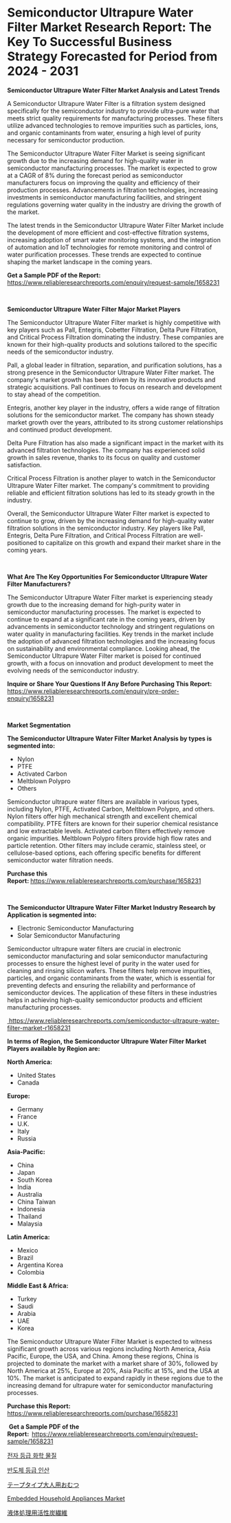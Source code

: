 <p><h1>Semiconductor Ultrapure Water Filter Market Research Report: The Key To Successful Business Strategy Forecasted for Period from 2024 - 2031</h1></p><p><strong>Semiconductor Ultrapure Water Filter Market Analysis and Latest Trends</strong></p>
<p><p>A Semiconductor Ultrapure Water Filter is a filtration system designed specifically for the semiconductor industry to provide ultra-pure water that meets strict quality requirements for manufacturing processes. These filters utilize advanced technologies to remove impurities such as particles, ions, and organic contaminants from water, ensuring a high level of purity necessary for semiconductor production.</p><p>The Semiconductor Ultrapure Water Filter Market is seeing significant growth due to the increasing demand for high-quality water in semiconductor manufacturing processes. The market is expected to grow at a CAGR of 8% during the forecast period as semiconductor manufacturers focus on improving the quality and efficiency of their production processes. Advancements in filtration technologies, increasing investments in semiconductor manufacturing facilities, and stringent regulations governing water quality in the industry are driving the growth of the market.</p><p>The latest trends in the Semiconductor Ultrapure Water Filter Market include the development of more efficient and cost-effective filtration systems, increasing adoption of smart water monitoring systems, and the integration of automation and IoT technologies for remote monitoring and control of water purification processes. These trends are expected to continue shaping the market landscape in the coming years.</p></p>
<p><strong>Get a Sample PDF of the Report:&nbsp;</strong> <a href="https://www.reliableresearchreports.com/enquiry/request-sample/1658231">https://www.reliableresearchreports.com/enquiry/request-sample/1658231</a></p>
<p>&nbsp;</p>
<p><strong>Semiconductor Ultrapure Water Filter Major Market Players</strong></p>
<p><p>The Semiconductor Ultrapure Water Filter market is highly competitive with key players such as Pall, Entegris, Cobetter Filtration, Delta Pure Filtration, and Critical Process Filtration dominating the industry. These companies are known for their high-quality products and solutions tailored to the specific needs of the semiconductor industry.</p><p>Pall, a global leader in filtration, separation, and purification solutions, has a strong presence in the Semiconductor Ultrapure Water Filter market. The company's market growth has been driven by its innovative products and strategic acquisitions. Pall continues to focus on research and development to stay ahead of the competition.</p><p>Entegris, another key player in the industry, offers a wide range of filtration solutions for the semiconductor market. The company has shown steady market growth over the years, attributed to its strong customer relationships and continued product development.</p><p>Delta Pure Filtration has also made a significant impact in the market with its advanced filtration technologies. The company has experienced solid growth in sales revenue, thanks to its focus on quality and customer satisfaction.</p><p>Critical Process Filtration is another player to watch in the Semiconductor Ultrapure Water Filter market. The company's commitment to providing reliable and efficient filtration solutions has led to its steady growth in the industry.</p><p>Overall, the Semiconductor Ultrapure Water Filter market is expected to continue to grow, driven by the increasing demand for high-quality water filtration solutions in the semiconductor industry. Key players like Pall, Entegris, Delta Pure Filtration, and Critical Process Filtration are well-positioned to capitalize on this growth and expand their market share in the coming years.</p></p>
<p>&nbsp;</p>
<p><strong>What Are The Key Opportunities For Semiconductor Ultrapure Water Filter Manufacturers?</strong></p>
<p><p>The Semiconductor Ultrapure Water Filter market is experiencing steady growth due to the increasing demand for high-purity water in semiconductor manufacturing processes. The market is expected to continue to expand at a significant rate in the coming years, driven by advancements in semiconductor technology and stringent regulations on water quality in manufacturing facilities. Key trends in the market include the adoption of advanced filtration technologies and the increasing focus on sustainability and environmental compliance. Looking ahead, the Semiconductor Ultrapure Water Filter market is poised for continued growth, with a focus on innovation and product development to meet the evolving needs of the semiconductor industry.</p></p>
<p><strong>Inquire or Share Your Questions If Any Before Purchasing This Report:</strong> <a href="https://www.reliableresearchreports.com/enquiry/pre-order-enquiry/1658231">https://www.reliableresearchreports.com/enquiry/pre-order-enquiry/1658231</a></p>
<p>&nbsp;</p>
<p><strong>Market Segmentation</strong></p>
<p><strong>The Semiconductor Ultrapure Water Filter Market Analysis by types is segmented into:</strong></p>
<p><ul><li>Nylon</li><li>PTFE</li><li>Activated Carbon</li><li>Meltblown Polypro</li><li>Others</li></ul></p>
<p><p>Semiconductor ultrapure water filters are available in various types, including Nylon, PTFE, Activated Carbon, Meltblown Polypro, and others. Nylon filters offer high mechanical strength and excellent chemical compatibility. PTFE filters are known for their superior chemical resistance and low extractable levels. Activated carbon filters effectively remove organic impurities. Meltblown Polypro filters provide high flow rates and particle retention. Other filters may include ceramic, stainless steel, or cellulose-based options, each offering specific benefits for different semiconductor water filtration needs.</p></p>
<p><strong>Purchase this Report:&nbsp;</strong><a href="https://www.reliableresearchreports.com/purchase/1658231">https://www.reliableresearchreports.com/purchase/1658231</a></p>
<p>&nbsp;</p>
<p><strong>The Semiconductor Ultrapure Water Filter Market Industry Research by Application is segmented into:</strong></p>
<p><ul><li>Electronic Semiconductor Manufacturing</li><li>Solar Semiconductor Manufacturing</li></ul></p>
<p><p>Semiconductor ultrapure water filters are crucial in electronic semiconductor manufacturing and solar semiconductor manufacturing processes to ensure the highest level of purity in the water used for cleaning and rinsing silicon wafers. These filters help remove impurities, particles, and organic contaminants from the water, which is essential for preventing defects and ensuring the reliability and performance of semiconductor devices. The application of these filters in these industries helps in achieving high-quality semiconductor products and efficient manufacturing processes.</p></p>
<p><a href="https://www.reliableresearchreports.com/semiconductor-ultrapure-water-filter-market-r1658231">&nbsp;https://www.reliableresearchreports.com/semiconductor-ultrapure-water-filter-market-r1658231</a></p>
<p><strong>In terms of Region, the Semiconductor Ultrapure Water Filter Market Players available by Region are:</strong></p>
<p>
    <p> <strong> North America: </strong>
        <ul>
            <li>United States</li>
            <li>Canada</li>
        </ul>
        </p> 
    <p> <strong> Europe: </strong>
        <ul>
            <li>Germany</li>
            <li>France</li>
            <li>U.K.</li>
            <li>Italy</li>
            <li>Russia</li>
        </ul>
        </p> 
    <p> <strong> Asia-Pacific: </strong>
        <ul>
            <li>China</li>
            <li>Japan</li>
            <li>South Korea</li>
            <li>India</li>
            <li>Australia</li>
            <li>China Taiwan</li>
            <li>Indonesia</li>
            <li>Thailand</li>
            <li>Malaysia</li>
        </ul>
        </p> 
    <p> <strong> Latin America: </strong>
        <ul>
            <li>Mexico</li>
            <li>Brazil</li>
            <li>Argentina Korea</li>
            <li>Colombia</li>
        </ul>
        </p> 
    <p> <strong> Middle East & Africa: </strong>
        <ul>
            <li>Turkey</li>
            <li>Saudi</li>
            <li>Arabia</li>
            <li>UAE</li>
            <li>Korea</li>
        </ul>
    </p>
    </p>
<p><p>The Semiconductor Ultrapure Water Filter Market is expected to witness significant growth across various regions including North America, Asia Pacific, Europe, the USA, and China. Among these regions, China is projected to dominate the market with a market share of 30%, followed by North America at 25%, Europe at 20%, Asia Pacific at 15%, and the USA at 10%. The market is anticipated to expand rapidly in these regions due to the increasing demand for ultrapure water for semiconductor manufacturing processes.</p></p>
<p><strong>Purchase this Report: </strong><a href="https://www.reliableresearchreports.com/purchase/1658231">https://www.reliableresearchreports.com/purchase/1658231</a></p>
<p>&nbsp;<strong>Get a Sample PDF of the Report:&nbsp;&nbsp;</strong><a href="https://www.reliableresearchreports.com/enquiry/request-sample/1658231">https://www.reliableresearchreports.com/enquiry/request-sample/1658231</a></p>
<p><strong></strong></p>
<p><p><a href="https://github.com/WilburKihn5676/Market-Research-Report-List-2/blob/main/136579787442.md">전자 등급 화학 물질</a></p><p><a href="https://github.com/wallacBahrtyinger567686/Market-Research-Report-List-2/blob/main/445471287443.md">반도체 등급 인산</a></p><p><a href="https://github.com/luffiazaza/Market-Research-Report-List-1/blob/main/671196095788.md">テープタイプ大人用おむつ</a></p><p><a href="https://github.com/timeliteaut/Market-Research-Report-List-3/blob/main/embedded-household-appliances-market.md">Embedded Household Appliances Market</a></p><p><a href="https://github.com/avbqbctihcbe2/Market-Research-Report-List-2/blob/main/895721495787.md">液体処理用活性炭繊維</a></p></p>